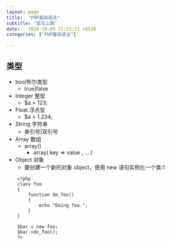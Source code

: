 ```yaml
---
layout: page
title:  "PHP基础语法"
subtitle: "菜鸟上路"
date:   2020-10-09 21:21:21 +0530
categories: ["PHP基础语法"]

---
```


## 类型
- bool布尔类型
  - true|false
- Integer 整型 
  - $a = 123;
- Float 浮点型 
  - $a = 1.234;
- String 字符串 
  - 单引号|双引号
- Array 数组 
  - array()
    - array(  key =>  value
     , ...
     )
- Object 对象 
  - 要创建一个新的对象 object，使用 new 语句实例化一个类:1

```
    <?php
    class foo
    {
        function do_foo()
        {
            echo "Doing foo."; 
        }
    }

    $bar = new foo;
    $bar->do_foo();
    ?> 
```